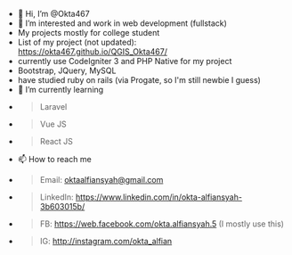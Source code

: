 - 👋 Hi, I’m @Okta467
- 👀 I’m interested and work in web development (fullstack)
-    My projects mostly for college student
-    List of my project (not updated): https://okta467.github.io/QGIS_Okta467/
-    currently use CodeIgniter 3 and PHP Native for my project 
-    Bootstrap, JQuery, MySQL
-    have studied ruby on rails (via Progate, so I'm still newbie I guess)
- 🌱 I’m currently learning 
-    > Laravel
-    > Vue JS 
-    > React JS
- 📫 How to reach me
-    > Email: oktaalfiansyah@gmail.com
-    > LinkedIn: https://www.linkedin.com/in/okta-alfiansyah-3b603015b/
-    > FB: https://web.facebook.com/okta.alfiansyah.5 (I mostly use this)
-    > IG: http://instagram.com/okta_alfian

<!---
Okta467/Okta467 is a ✨ special ✨ repository because its `README.md` (this file) appears on your GitHub profile.
You can click the Preview link to take a look at your changes.
--->
